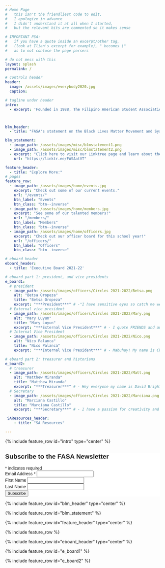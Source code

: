 ```yaml
---
# Home Page
#   this isn't the friendliest code to edit,
#   I apologize in advance
#   I didn't understand it at all when I started,
#   but the relevant bits are commented so it makes sense

# IMPORTANT PSA:
#   if you have a quote inside an excerpt/other tag,
#   (look at Ilian's excerpt for example), " becomes \"
#   as to not confuse the page parsers

# do not mess with this
layout: splash
permalink: /

# controls header
header:
  image: /assets/images/everybody2020.jpg
  caption:

# tagline under header
intro:
  - excerpt: 'Founded in 1988, The Filipino American Student Association (FASA) is an organization formed to enhance interactions between Filipinos and other students, faculty, and staff of the Virginia Polytechnic Institute and State University through cultural, educational, and social activities.'



blm_header:
  - title: "FASA's statement on the Black Lives Matter Movement and Systemic Racism in America"

blm_statement:
  - image_path: /assets/images/misc/blmstatement1.png
  - image_path: /assets/images/misc/blmstatement2.png
  - excerpt: "Click here to visit our Linktree page and learn about the BLM Movement and take action"
    url: "https://linktr.ee/FASAatVT"

feature_header:
  - title: "Explore More:"
# pages
feature_row:
  - image_path: /assets/images/home/events.jpg
    excerpt: "Check out some of our current events."
    url: "/events/"
    btn_label: "Events"
    btn_class: "btn--inverse"
  - image_path: /assets/images/home/members.jpg
    excerpt: "See some of our talented members!"
    url: "/members/"
    btn_label: "Members"
    btn_class: "btn--inverse"
  - image_path: /assets/images/home/officers.jpg
    excerpt: "Check out our officer board for this school year!"
    url: "/officers/"
    btn_label: "Officers"
    btn_class: "btn--inverse"

# eboard header
eboard_header:
  - title: 'Executive Board 2021-22'

# eboard part 1: president, and vice presidents
e_board1:
  # president
  - image_path: /assets/images/officers/Circles 2021-2022/Betsa.png
    alt: "Betsa Oropeza"
    title: "Betsa Oropeza"
    excerpt: "***President***" # -"I have sensitive eyes so catch me wearing my sunglasses even when it’s cloudy"
  # External vice president
  - image_path: /assets/images/officers/Circles 2021-2022/Mary.png
    alt: "Mary Luyun"
    title: "Mary Luyun"
    excerpt: "***External Vice President***" # - I quote FRIENDS and and Harry Potter a lot"
  # Internal Vice President
  - image_path: /assets/images/officers/Circles 2021-2022/Nico.png
    alt: "Nico Palanca"
    title: "Nico Palanca"
    excerpt: "***Internal Vice President***" # - Mabuhay! My name is Christa Ventura, and I am the Secretary. I hope my passion for FASA is translated in the work that I do! I cannot wait to see what this year brings!"

# eboard part 2: treasurer and historians
e_board2:
  # treasurer
  - image_path: /assets/images/officers/Circles 2021-2022/Matt.png
    alt: "Matthew Miranda"
    title: "Matthew Miranda"
    excerpt: "***Treasurer***" # - Hey everyone my name is David Brighton and I will be your Treasurer this year!!! I look forward to meeting you all and having a great year!"
  # Secretary
  - image_path: /assets/images/officers/Circles 2021-2022/Marciana.png
    alt: "Marciana Castillo"
    title: "Marciana Castillo"
    excerpt: "***Secretary***" # - I have a passion for creativity and I can’t wait to use it through my position on the FASA officer board!"

 SAResources_header:
    - title: "SA Resources"

---
```


{% include feature_row id="intro" type="center" %}

<!-- Begin Mailchimp Signup Form -->
<link href="//cdn-images.mailchimp.com/embedcode/classic-10_7.css" rel="stylesheet" type="text/css">
<style type="text/css">
	#mc_embed_signup{background:#fff; clear:left; font:14px Helvetica,Arial,sans-serif; }
	/* Add your own Mailchimp form style overrides in your site stylesheet or in this style block.
	   We recommend moving this block and the preceding CSS link to the HEAD of your HTML file. */
</style>
<div id="mc_embed_signup">
<form action="https://vtfasa.us20.list-manage.com/subscribe/post?u=b0af669fc48f9e20fbfec22dd&amp;id=15d05ee128" method="post" id="mc-embedded-subscribe-form" name="mc-embedded-subscribe-form" class="validate" target="_blank" novalidate>
    <div id="mc_embed_signup_scroll">
	<h2>Subscribe to the FASA Newsletter</h2>
<div class="indicates-required"><span class="asterisk">*</span> indicates required</div>
<div class="mc-field-group">
	<label for="mce-EMAIL">Email Address  <span class="asterisk">*</span>
</label>
	<input type="email" value="" name="EMAIL" class="required email" id="mce-EMAIL">
</div>
<div class="mc-field-group">
	<label for="mce-FNAME">First Name </label>
	<input type="text" value="" name="FNAME" class="" id="mce-FNAME">
</div>
<div class="mc-field-group">
	<label for="mce-LNAME">Last Name </label>
	<input type="text" value="" name="LNAME" class="" id="mce-LNAME">
</div>
	<div id="mce-responses" class="clear">
		<div class="response" id="mce-error-response" style="display:none"></div>
		<div class="response" id="mce-success-response" style="display:none"></div>
	</div>    <!-- real people should not fill this in and expect good things - do not remove this or risk form bot signups-->
    <div style="position: absolute; left: -5000px;" aria-hidden="true"><input type="text" name="b_b0af669fc48f9e20fbfec22dd_15d05ee128" tabindex="-1" value=""></div>
    <div class="clear"><input type="submit" value="Subscribe" name="subscribe" id="mc-embedded-subscribe" class="button"></div>
    </div>
</form>
</div>
<script type='text/javascript' src='//s3.amazonaws.com/downloads.mailchimp.com/js/mc-validate.js'></script><script type='text/javascript'>(function($) {window.fnames = new Array(); window.ftypes = new Array();fnames[0]='EMAIL';ftypes[0]='email';fnames[1]='FNAME';ftypes[1]='text';fnames[2]='LNAME';ftypes[2]='text';fnames[3]='ADDRESS';ftypes[3]='address';fnames[4]='PHONE';ftypes[4]='phone';fnames[5]='BIRTHDAY';ftypes[5]='birthday';}(jQuery));var $mcj = jQuery.noConflict(true);</script>
<!--End mc_embed_signup-->


{% include feature_row id="blm_header" type="center" %}

{% include feature_row id="blm_statement" %}

{% include feature_row id="feature_header" type="center" %}

{% include feature_row %}

{% include feature_row id="eboard_header" type="center" %}

{% include feature_row id="e_board1" %}

{% include feature_row id="e_board2" %}

